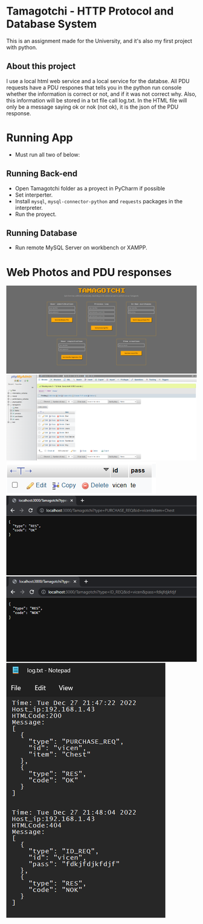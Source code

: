 # Tamagotchi - HTTP Protocol and Database System
This is an assignment made for the University, and it's also my first project with python.

## About this project
I use a local html web service and a local service for the databse.
All PDU requests have a PDU respones that tells you in the python run console whether the information is correct or not, and if it was not correct why. Also, this information will be stored in a txt file call log.txt.
In the HTML file will only be a message saying ok or nok (not ok), it is the json of the PDU response.

# Running App
- Must run all two of below: 
## Running Back-end
- Open Tamagotchi folder as a proyect in PyCharm if possible
- Set interperter.
- Install `mysql`, `mysql-connector-python` and `requests` packages in the interpreter.
- Run the proyect.
## Running Database
- Run remote MySQL Server on workbench or XAMPP.

# Web Photos and PDU responses
![Alt text](/images/web.png?raw=true "Tamagotchi web page")
![Alt text](/images/database.png?raw=true "PhpMyAdmin, MySQL database - Items records")
![Alt text](/images/user.png?raw=true "User ID record")
![Alt text](/images/PDU-response.png?raw=true "Purchase Request PDU")
![Alt text](/images/PDU-response2.png?raw=true "User identification PDU")
![Alt text](/images/log.png?raw=true "PDU records")